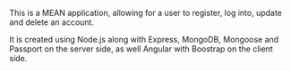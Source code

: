 This is a MEAN application, allowing for a user to register, log into, update and delete an account.

It is created using Node.js along with Express, MongoDB, Mongoose and Passport on the server side, as well Angular with Boostrap on the client side.
